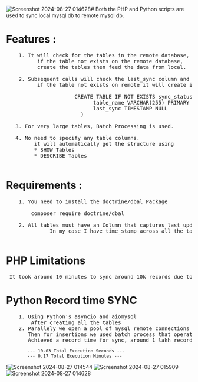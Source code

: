 ![Screenshot 2024-08-27 014628](https://github.com/user-attachments/assets/3a416c58-762f-4532-abe7-eaa2cd9bf959)# Both the PHP and Python scripts are used to sync local mysql db to remote mysql db.
# Features :
<pre>
    1. It will check for the tables in the remote database,
          if the table not exists on the remote database,
          create the tables then feed the data from local.
  
    2. Subsequent calls will check the last_sync column and update data accordingly.
          if the table not exists on remote it will create it.
  
                      CREATE TABLE IF NOT EXISTS sync_status (
                            table_name VARCHAR(255) PRIMARY KEY,
                            last_sync TIMESTAMP NULL
                        )
  
   3. For very large tables, Batch Processing is used.
  
   4. No need to specify any table columns. 
         it will automatically get the structure using
         * SHOW Tables
         * DESCRIBE Tables
          
</pre>

# Requirements : 
<pre>
    1. You need to install the doctrine/dbal Package

        composer require doctrine/dbal
    
    2. All tables must have an Column that captures last_updated or modified time
              In my case I have time_stamp across all the tables.

</pre>
# PHP Limitations
<pre> It took around 10 minutes to sync around 10k records due to it's limitations in parallel processing </pre>

# Python Record time SYNC
<pre>
    1. Using Python's asyncio and aiomysql
        After creating all the tables
    2. Parallely we open a pool of mysql remote connections to all the tables
       Then for insertions we used batch process that operates in a async fashion.
       Achieved a record time for sync, around 1 lakh records.
</pre>
            --- 10.03 Total Execution Seconds ---
            --- 0.17 Total Execution Minutes ---
            
  !![Screenshot 2024-08-27 014544](https://github.com/user-attachments/assets/46046b44-0692-4779-98f2-deee109efc41)
  ![Screenshot 2024-08-27 015909](https://github.com/user-attachments/assets/4dd51495-eacc-413c-ad4c-f94c0bfe7097)
  ![Screenshot 2024-08-27 014628](https://github.com/user-attachments/assets/a0839020-b19d-4817-ab0f-ac5053042e5b)
